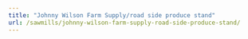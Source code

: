 ```yaml
---
title: "Johnny Wilson Farm Supply/road side produce stand"
url: /sawmills/johnny-wilson-farm-supply-road-side-produce-stand/
---
```

